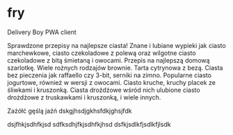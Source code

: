 # fry
Delivery Boy PWA client

Sprawdzone przepisy na najlepsze ciasta! Znane i lubiane wypieki jak ciasto marchewkowe, ciasto czekoladowe z polewą oraz wilgotne ciasto czekoladowe z bitą śmietaną i owocami. Przepis na najlepszą domową szarlotkę. Wiele rożnych rodzajów brownie. Tarta cytrynowa z bezą. Ciasta bez pieczenia jak raffaello czy 3-bit, serniki na zimno. Popularne ciasto jogurtowe, również w wersji z owocami. Ciasto kruche, kruchy placek ze śliwkami i kruszonką. Ciasta drożdżowe wśród nich ulubione ciasto drożdżowe z truskawkami i kruszonką, i wiele innych.

Zażółć gęślą jaźń
dskgjhsdjgkhsfdkjghsjfdk

dsjfhkjsdhfkjsd
sdfksdhjfkjsdhfkjhsd
dsfkjsdlkfjsdlkfjlsdk